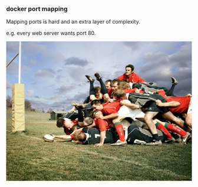### docker port mapping

Mapping ports is hard and an extra layer of complexity.

e.g. every web server wants port 80.

![Scrum](images/scrum.jpg "Scrum")